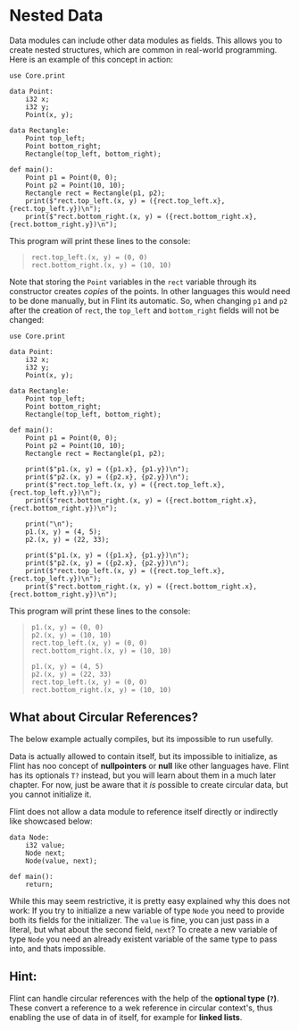 # Nested Data

Data modules can include other data modules as fields. This allows you to create nested structures, which are common in real-world programming. Here is an example of this concept in action:

```ft
use Core.print

data Point:
    i32 x;
    i32 y;
    Point(x, y);

data Rectangle:
    Point top_left;
    Point bottom_right;
    Rectangle(top_left, bottom_right);

def main():
    Point p1 = Point(0, 0);
    Point p2 = Point(10, 10);
    Rectangle rect = Rectangle(p1, p2);
    print($"rect.top_left.(x, y) = ({rect.top_left.x}, {rect.top_left.y})\n");
    print($"rect.bottom_right.(x, y) = ({rect.bottom_right.x}, {rect.bottom_right.y})\n");
```

This program will print these lines to the console:

> ```
> rect.top_left.(x, y) = (0, 0)
> rect.bottom_right.(x, y) = (10, 10)
> ```

Note that storing the `Point` variables in the `rect` variable through its constructor creates _copies_ of the points. In other languages this would need to be done manually, but in Flint its automatic. So, when changing `p1` and `p2` after the creation of `rect`, the `top_left` and `bottom_right` fields will not be changed:

```ft
use Core.print

data Point:
    i32 x;
    i32 y;
    Point(x, y);

data Rectangle:
    Point top_left;
    Point bottom_right;
    Rectangle(top_left, bottom_right);

def main():
    Point p1 = Point(0, 0);
    Point p2 = Point(10, 10);
    Rectangle rect = Rectangle(p1, p2);

    print($"p1.(x, y) = ({p1.x}, {p1.y})\n");
    print($"p2.(x, y) = ({p2.x}, {p2.y})\n");
    print($"rect.top_left.(x, y) = ({rect.top_left.x}, {rect.top_left.y})\n");
    print($"rect.bottom_right.(x, y) = ({rect.bottom_right.x}, {rect.bottom_right.y})\n");

    print("\n");
    p1.(x, y) = (4, 5);
    p2.(x, y) = (22, 33);

    print($"p1.(x, y) = ({p1.x}, {p1.y})\n");
    print($"p2.(x, y) = ({p2.x}, {p2.y})\n");
    print($"rect.top_left.(x, y) = ({rect.top_left.x}, {rect.top_left.y})\n");
    print($"rect.bottom_right.(x, y) = ({rect.bottom_right.x}, {rect.bottom_right.y})\n");
```

This program will print these lines to the console:

> ```
> p1.(x, y) = (0, 0)
> p2.(x, y) = (10, 10)
> rect.top_left.(x, y) = (0, 0)
> rect.bottom_right.(x, y) = (10, 10)
>
> p1.(x, y) = (4, 5)
> p2.(x, y) = (22, 33)
> rect.top_left.(x, y) = (0, 0)
> rect.bottom_right.(x, y) = (10, 10)
> ```

## What about Circular References?

<div class="warning">

The below example actually compiles, but its impossible to run usefully.

Data is actually allowed to contain itself, but its impossible to initialize, as Flint has noo concept of **nullpointers** or **null** like other languages have. Flint has its optionals `T?` instead, but you will learn about them in a much later chapter. For now, just be aware that it _is_ possible to create circular data, but you cannot initialize it.

</div>

Flint does not allow a data module to reference itself directly or indirectly like showcased below:

```ft
data Node:
    i32 value;
    Node next;
    Node(value, next);

def main():
    return;
```

While this may seem restrictive, it is pretty easy explained why this does not work: If you try to initialize a new variable of type `Node` you need to provide both its fields for the initializer. The `value` is fine, you can just pass in a literal, but what about the second field, `next`? To create a new variable of type `Node` you need an already existent variable of the same type to pass into, and thats impossible.

## Hint:

Flint can handle circular references with the help of the **optional type (`?`)**. These convert a reference to a wek reference in circular context's, thus enabling the use of data in of itself, for example for **linked lists**.
